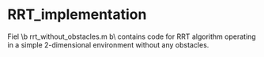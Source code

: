 # RRT_implementation

Fiel \b rrt_without_obstacles.m b\ contains code for RRT algorithm operating in a simple 2-dimensional environment without any obstacles. 
